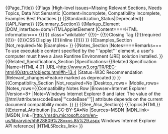 {{Page_Title}}
{{Flags
|High-level issues=Missing Relevant Sections, Needs Topics, Data Not Semantic
|Content=Incomplete, Compatibility Incomplete, Examples Best Practices
}}
{{Standardization_Status|Deprecated}}
{{API_Name}}
{{Summary_Section}}
{{Markup_Element
|DOM_interface=dom/HTMLAppletElement
|Content====HTML information===
{{{!}} class="wikitable"
{{!}}-
{{!}}Closing Tag
{{!}}required
{{!}}-
{{!}}CSS Display
{{!}}inline
{{!}}}
}}
{{Examples_Section
|Not_required=No
|Examples=
}}
{{Notes_Section
|Notes====Remarks===
To use executable content specified by the '''applet''' element, a user's computer must have  a Java Runtime Environment (JRE) solution installed.
}}
{{Related_Specifications_Section
|Specifications={{Related Specification
|Name=HTML 4.01
|URL=http://www.w3.org/TR/REC-html40/struct/objects.html#h-13.4
|Status=W3C Recommendation
|Relevant_changes=Feature marked as deprecated
}}
}}
{{Compatibility_Section
|Not_required=No
|Desktop_rows=
|Mobile_rows=
|Notes_rows={{Compatibility Notes Row
|Browser=Internet Explorer
|Version=8+
|Note=Windows Internet Explorer 8 and later. The value of the [[html/attributes/codeBase|'''codeBase''']] attribute depends on the current document compatibility mode.
}}
}}
{{See_Also_Section}}
{{Topics|HTML}}
{{External_Attribution
|Is_CC-BY-SA=No
|Sources=MSDN
|MDN_link=
|MSDN_link=[http://msdn.microsoft.com/en-us/library/ie/hh828809%28v=vs.85%29.aspx Windows Internet Explorer API reference]
|HTML5Rocks_link=
}}